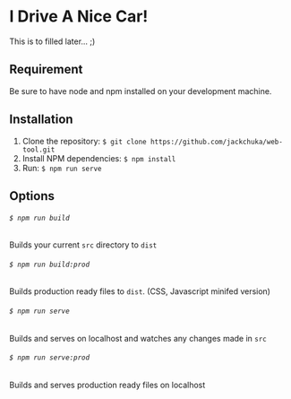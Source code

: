 # I Drive A Nice Car!
This is to filled later... ;)


## Requirement		
Be sure to have node and npm installed on your development machine.				
## Installation		
 1. Clone the repository: `$ git clone https://github.com/jackchuka/web-tool.git`		
 2. Install NPM dependencies: `$ npm install`		
 3. Run: `$ npm run serve`		

## Options		
###### `$ npm run build`		
Builds your current `src` directory to `dist`		
###### `$ npm run build:prod`		
Builds production ready files to `dist`. (CSS, Javascript minifed version)		
###### `$ npm run serve`		
Builds and serves on localhost and watches any changes made in `src`		
###### `$ npm run serve:prod`		
Builds and serves production ready files on localhost

